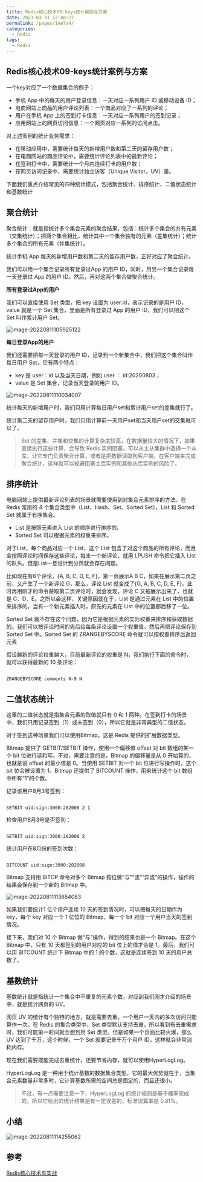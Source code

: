 ```yaml
---
title: Redis核心技术09-keys统计案例与方案
date: 2023-03-31 12:48:27
permalink: /pages/1ee7a4/
categories: 
  - Redis
tags: 
  - Redis
---
```

## Redis核心技术09-keys统计案例与方案

一个key对应了一个数据集合的例子：

- 手机 App 中的每天的用户登录信息：一天对应一系列用户 ID 或移动设备 ID；
- 电商网站上商品的用户评论列表：一个商品对应了一系列的评论；
- 用户在手机 App 上的签到打卡信息：一天对应一系列用户的签到记录；
- 应用网站上的网页访问信息：一个网页对应一系列的访问点击。

对上述案例的统计业务需求：

- 在移动应用中，需要统计每天的新增用户数和第二天的留存用户数；
- 在电商网站的商品评论中，需要统计评论列表中的最新评论；
- 在签到打卡中，需要统计一个月内连续打卡的用户数；
- 在网页访问记录中，需要统计独立访客（Unique Visitor，UV）量。

下面我们重点介绍常见的四种统计模式，包括聚合统计、排序统计、二值状态统计和基数统计

## 聚合统计

聚合统计：就是指统计多个集合元素的聚合结果，包括：统计多个集合的共有元素（交集统计）；把两个集合相比，统计其中一个集合独有的元素（差集统计）；统计多个集合的所有元素（并集统计）。

统计手机 App 每天的新增用户数和第二天的留存用户数，正好对应了聚合统计。

我们可以用一个集合记录所有登录过App 的用户 ID，同时，用另一个集合记录每一天登录过 App 的用户 ID。然后，再对这两个集合做聚合统计。

**所有登录过App的用户**

我们可以直接使用 Set 类型，把 key 设置为 user:id，表示记录的是用户 ID，value 就是一个 Set 集合，里面是所有登录过 App 的用户 ID，我们可以把这个 Set 叫作累计用户 Set。

![image-20220811105925122](https://blog-1300853183.cos.ap-chengdu.myqcloud.com/img/image-20220811105925122.png)



**每日登录App的用户**

我们还需要把每一天登录的用户 ID，记录到一个新集合中，我们把这个集合叫作每日用户 Set，它有两个特点：

- key 是 user：id 以及当天日期，例如 user​ ： id:20200803；
- value 是 Set 集合，记录当天登录的用户 ID。

![image-20220811110034007](https://blog-1300853183.cos.ap-chengdu.myqcloud.com/img/image-20220811110034007.png)

统计每天的新增用户时，我们只用计算每日用户set和累计用户set的差集就行了。

统计第二天的留存用户时，我们只用计算前一天用户set和当天用户set的交集就可以了。

> Set 的差集、并集和交集的计算复杂度较高，在数据量较大的情况下，如果直接执行这些计算，会导致 Redis 实例阻塞。可以从主从集群中选择一个从库，让它专门负责聚合计算，或者是把数据读取到客户端，在客户端来完成聚合统计，这样就可以规避阻塞主库实例和其他从库实例的风险了。

## 排序统计

电脑网站上提供最新评论列表的场景就需要使用到对集合元素排序的方法。在 Redis 常用的 4 个集合类型中（List、Hash、Set、Sorted Set），List 和 Sorted Set 就属于有序集合。

- List 是按照元素进入 List 的顺序进行排序的。
- Sorted Set 可以根据元素的权重来排序。

对于List，每个商品对应一个 List，这个 List 包含了对这个商品的所有评论，而且会按照评论时间保存这些评论，每来一个新评论，就用 LPUSH 命令把它插入 List 的队头。但是List一旦设计到分页就会存在问题。

比如现在有6个评论，{A, B, C, D, E, F}，第一页展示A B C，如果在展示第二页之前，又产生了一个新评论 G，那么，评论 List 就变成了{G, A, B, C, D, E, F}。此时再用刚才的命令获取第二页评论时，就会发现，评论 C 又被展示出来了，也就是 C、D、E。之所以会这样，关键原因就在于，List 是通过元素在 List 中的位置来排序的，当有一个新元素插入时，原先的元素在 List 中的位置都后移了一位。

Sorted Set 就不存在这个问题，因为它是根据元素的实际权重来排序和获取数据的。我们可以按评论时间的先后给每条评论设置一个权重值，然后再把评论保存到 Sorted Set 中。Sorted Set 的 ZRANGEBYSCORE 命令就可以按权重排序后返回元素

假设越新的评论权重越大，目前最新评论的权重是 N，我们执行下面的命令时，就可以获得最新的 10 条评论：

```

ZRANGEBYSCORE comments N-9 N
```

## 二值状态统计

这里的二值状态就是指集合元素的取值就只有 0 和 1 两种。在签到打卡的场景中，我们只用记录签到（1）或未签到（0），所以它就是非常典型的二值状态。

对于签到这种场景我们可以使用Bitmap。这是 Redis 提供的扩展数据类型。

Bitmap 提供了 GETBIT/SETBIT 操作，使用一个偏移值 offset 对 bit 数组的某一个 bit 位进行读和写。不过，需要注意的是，Bitmap 的偏移量是从 0 开始算的，也就是说 offset 的最小值是 0。当使用 SETBIT 对一个 bit 位进行写操作时，这个 bit 位会被设置为 1。Bitmap 还提供了 BITCOUNT 操作，用来统计这个 bit 数组中所有“1”的个数。

记录该用户8月3号签到：

```

SETBIT uid:sign:3000:202008 2 1 
```

检查用户8月3号是否签到：

```

GETBIT uid:sign:3000:202008 2 
```

统计用户在8月份的签到次数：

```

BITCOUNT uid:sign:3000:202008
```

Bitmap 支持用 BITOP 命令对多个 Bitmap 按位做“与”“或”“异或”的操作，操作的结果会保存到一个新的 Bitmap 中。

![image-20220811113654083](https://blog-1300853183.cos.ap-chengdu.myqcloud.com/img/image-20220811113654083.png)



如果我们要统计1 亿个用户连续 10 天的签到情况时，可以把每天的日期作为 key，每个 key 对应一个 1 亿位的 Bitmap，每一个 bit 对应一个用户当天的签到情况。

接下来，我们对 10 个 Bitmap 做“与”操作，得到的结果也是一个 Bitmap。在这个 Bitmap 中，只有 10 天都签到的用户对应的 bit 位上的值才会是 1。最后，我们可以用 BITCOUNT 统计下 Bitmap 中的 1 的个数，这就是连续签到 10 天的用户总数了。

## 基数统计

基数统计就是指统计一个集合中不重复的元素个数。对应到我们刚才介绍的场景中，就是统计网页的 UV。

网页 UV 的统计有个独特的地方，就是需要去重，一个用户一天内的多次访问只能算作一次。在 Redis 的集合类型中，Set 类型默认支持去重，所以看到有去重需求时，我们可能第一时间就会想到用 Set 类型。但是如果一个页面比较火爆，那么UV 达到了千万，这个时候，一个 Set 就要记录千万个用户 ID，这样就会非常消耗内存。

现在我们需要既能完成去重统计，还要节省内存，就可以使用HyperLogLog。

HyperLogLog 是一种用于统计基数的数据集合类型，它的最大优势就在于，当集合元素数量非常多时，它计算基数所需的空间总是固定的，而且还很小。

> 不过，有一点需要注意一下，HyperLogLog 的统计规则是基于概率完成的，所以它给出的统计结果是有一定误差的，标准误算率是 0.81%。

## 小结

![image-20220811114255062](https://blog-1300853183.cos.ap-chengdu.myqcloud.com/img/image-20220811114255062.png)

## 参考

[Redis核心技术与实战](https://time.geekbang.org/column/intro/100056701?tab=catalog)